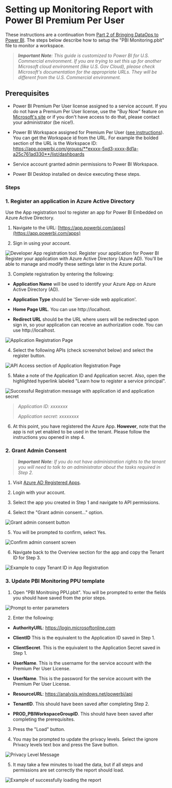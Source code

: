 # Setting up Monitoring Report with Power BI Premium Per User

These instructions are a continuation from <a href="https://www.kerski.tech/bringing-dataops-to-power-bi-part2/" target="_blank">Part 2 of Bringing DataOps to Power BI</a>.  The steps below describe how to setup the "PBI Monitoring.pbit" file to monitor a workspace.

> ***Important Note**: This guide is customized to Power BI for U.S. Commercial environment. If you are trying to set this up for another Microsoft cloud environment (like U.S. Gov Cloud), please check Microsoft's documentation for the appropriate URLs. They will be different from the U.S. Commercial environment.*

## Prerequisites

-   Power BI Premium Per User license assigned to a service account. If you do not have a Premium Per User license, use the "Buy Now" feature on <a href="https://docs.microsoft.com/en-us/power-bi/admin/service-premium-per-user-faq" target="_blank">Microsoft's site</a> or if you don't have access to do that, please contact your administrator (be nice!).

-   Power BI Workspace assigned for Premium Per User (<a href="https://docs.microsoft.com/en-us/power-bi/collaborate-share/service-create-the-new-workspaces>" target="_blank">see instructions</a>). You can get the Workspace id from the URL. For example the bolded section of the URL is the Workspace ID: https://app.powerbi.com/groups/**exxxx-5xd3-xxxx-8d1a-a25c761ad330**/list/dashboards

-   Service account granted admin permissions to Power BI Workspace.

-   Power BI Desktop installed on device executing these steps.

### Steps
### 1. Register an application in Azure Active Directory

Use the App registration tool to register an app for Power BI Embedded on Azure Active Directory.

1.  Navigate to the URL: [https://app.powerbi.com/apps](https://app.powerbi.com/apps)

2.  Sign in using your account.

![Developer App registration tool. Register your application for Power Bl Register your application with
Azure Active Directory (Azure AD). You\'ll be able to manage and modify these settings later in the Azure portal.](./images/UOD1.png)

3.  Complete registration by entering the following:

-   **Application Name** will be used to identify your Azure App on Azure Active Directory (AD). 

-   **Application Type** should be 'Server-side web application'.

-   **Home Page URL**. You can use http://localhost.

-   **Redirect URL** should be the URL where users will be redirected upon sign in, so your application can receive an authorization code. You can use http://localhost.

![Application Registration Page](./images/UOD2.png)

4.  Select the following APIs (check screenshot below) and select the register button.

![API Access section of Application Registration Page](./images/UOD3.png)

5.  Make a note of the Application ID and Application secret. Also, open the highlighted hyperlink labeled "Learn how to register a service principal".

![Successful Registration message with application id and application secret](./images/UOD4.png)
> *Application ID: xxxxxxx*
>
> *Application secret: xxxxxxxx*

6. At this point, you have registered the Azure App. **However**, note that the app is not yet enabled to be used in the tenant. Please follow the instructions you opened in step 4.  

### 2. Grant Admin Consent

> ***Important Note**: If you do not have administration rights to the tenant you will need to talk to an administrator about the tasks required in Step 2.*

1. Visit <a href="https://portal.azure.com/#blade/Microsoft_AAD_IAM/ActiveDirectoryMenuBlade/RegisteredApps">Azure AD Registered Apps</a>.

2. Login with your account.

3. Select the app you created in Step 1 and navigate to API permissions.

4. Select the "Grant admin consent..." option.

![Grant admin consent button](./images/UOD5.png)

5. You will be prompted to confirm, select Yes.

![Confirm admin consent screen](./images/UOD6.png)

6. Navigate back to the Overview section for the app and copy the Tenant ID for Step 3. 

![Example to copy Tenant ID in App Registration](./images/UOD7.png)

### 3. Update PBI Monitoring PPU template

1. Open "PBI Monitroing PPU.pbit". You will be prompted to enter the fields you should have saved from the prior steps.

![Prompt to enter parameters](./images/UOD8.png)

2.  Enter the following:

-   **AuthorityURL**: https://login.microsoftonline.com

-   **ClientID** This is the equivalent to the Application ID saved in Step 1.

-   **ClientSecret**. This is the equivalent to the Application Secret saved in Step 1.

-   **UserName**. This is the username for the service account with the Premium Per User License.

-   **UserName**. This is the password for the service account with the Premium Per User License.

-   **ResourceURL**: https://analysis.windows.net/powerbi/api

-   **TenantID**. This should have been saved after completing Step 2.

-   **PROD_PBIWorkspaceGroupID**. This should have been saved after completing the prerequisites.

3. Press the "Load" button.

4. You may be prompted to update the privacy levels. Select the ignore Privacy levels text box and press the Save button.

![Privacy Level Message](./images/UOD9.PNG)

5. It may take a few minutes to load the data, but if all steps and permissions are set correctly the report should load.

![Example of successfully loading the report](./images/UOD10.PNG)